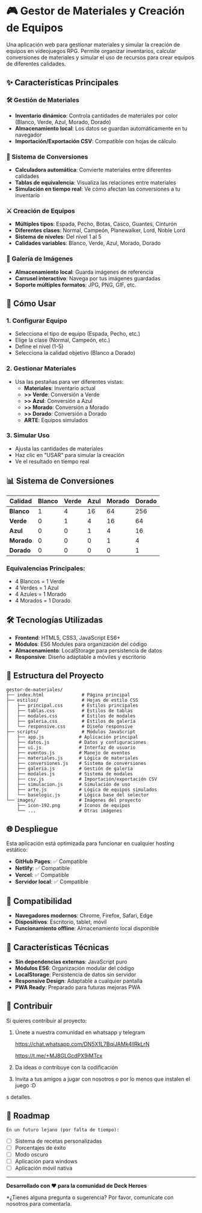 # 🎮 Gestor de Materiales y Creación de Equipos

Una aplicación web para gestionar materiales y simular la creación de equipos en videojuegos RPG. Permite organizar inventarios, calcular conversiones de materiales y simular el uso de recursos para crear equipos de diferentes calidades.

## ✨ Características Principales

### 🛠️ Gestión de Materiales
- **Inventario dinámico**: Controla cantidades de materiales por color (Blanco, Verde, Azul, Morado, Dorado)
- **Almacenamiento local**: Los datos se guardan automáticamente en tu navegador
- **Importación/Exportación CSV**: Compatible con hojas de cálculo

### 🔄 Sistema de Conversiones
- **Calculadora automática**: Convierte materiales entre diferentes calidades
- **Tablas de equivalencia**: Visualiza las relaciones entre materiales
- **Simulación en tiempo real**: Ve cómo afectan las conversiones a tu inventario

### ⚔️ Creación de Equipos
- **Múltiples tipos**: Espada, Pecho, Botas, Casco, Guantes, Cinturón
- **Diferentes clases**: Normal, Campeón, Planewalker, Lord, Noble Lord
- **Sistema de niveles**: Del nivel 1 al 5
- **Calidades variables**: Blanco, Verde, Azul, Morado, Dorado

### 🎨 Galería de Imágenes
- **Almacenamiento local**: Guarda imágenes de referencia
- **Carrusel interactivo**: Navega por tus imágenes guardadas
- **Soporte múltiples formatos**: JPG, PNG, GIF, etc.

## 🚀 Cómo Usar

### 1. Configurar Equipo
- Selecciona el tipo de equipo (Espada, Pecho, etc.)
- Elige la clase (Normal, Campeón, etc.)
- Define el nivel (1-5)
- Selecciona la calidad objetivo (Blanco a Dorado)

### 2. Gestionar Materiales
- Usa las pestañas para ver diferentes vistas:
  - **Materiales**: Inventario actual
  - **>> Verde**: Conversión a Verde
  - **>> Azul**: Conversión a Azul
  - **>> Morado**: Conversión a Morado
  - **>> Dorado**: Conversión a Dorado
  - **ARTE**: Equipos simulados

### 3. Simular Uso
- Ajusta las cantidades de materiales
- Haz clic en "USAR" para simular la creación
- Ve el resultado en tiempo real

## 📊 Sistema de Conversiones

| Calidad | Blanco | Verde | Azul | Morado | Dorado |
|---------|--------|-------|------|--------|--------|
| **Blanco** | 1 | 4 | 16 | 64 | 256 |
| **Verde** | 0 | 1 | 4 | 16 | 64 |
| **Azul** | 0 | 0 | 1 | 4 | 16 |
| **Morado** | 0 | 0 | 0 | 1 | 4 |
| **Dorado** | 0 | 0 | 0 | 0 | 1 |

### Equivalencias Principales:
- 4 Blancos = 1 Verde
- 4 Verdes = 1 Azul
- 4 Azules = 1 Morado
- 4 Morados = 1 Dorado

## 🛠️ Tecnologías Utilizadas

- **Frontend**: HTML5, CSS3, JavaScript ES6+
- **Módulos**: ES6 Modules para organización del código
- **Almacenamiento**: LocalStorage para persistencia de datos
- **Responsive**: Diseño adaptable a móviles y escritorio

## 📁 Estructura del Proyecto

```
gestor-de-materiales/
├── index.html              # Página principal
├── estilos/                # Hojas de estilo CSS
│   ├── principal.css       # Estilos principales
│   ├── tablas.css          # Estilos de tablas
│   ├── modales.css         # Estilos de modales
│   ├── galeria.css         # Estilos de galería
│   └── responsive.css      # Diseño responsive
├── scripts/                # Módulos JavaScript
│   ├── app.js             # Aplicación principal
│   ├── datos.js           # Datos y configuraciones
│   ├── ui.js              # Interfaz de usuario
│   ├── eventos.js         # Manejo de eventos
│   ├── materiales.js      # Lógica de materiales
│   ├── conversiones.js    # Sistema de conversiones
│   ├── galeria.js         # Gestión de galería
│   ├── modales.js         # Sistema de modales
│   ├── csv.js             # Importación/exportación CSV
│   ├── simulacion.js      # Simulación de uso
│   ├── arte.js            # Lógica de equipos simulados
│   └── baselogic.js       # Lógica base del selector
└── images/                # Imágenes del proyecto
    ├── icon-192.png       # Iconos de equipos
    └── ...                # Otras imágenes
```

## 🌐 Despliegue

Esta aplicación está optimizada para funcionar en cualquier hosting estático:

- **GitHub Pages**: ✅ Compatible
- **Netlify**: ✅ Compatible  
- **Vercel**: ✅ Compatible
- **Servidor local**: ✅ Compatible


## 📱 Compatibilidad

- **Navegadores modernos**: Chrome, Firefox, Safari, Edge
- **Dispositivos**: Escritorio, tablet, móvil
- **Funcionamiento offline**: Almacenamiento local disponible

## 🔧 Características Técnicas

- **Sin dependencias externas**: JavaScript puro
- **Módulos ES6**: Organización modular del código
- **LocalStorage**: Persistencia de datos sin servidor
- **Responsive Design**: Adaptable a cualquier pantalla
- **PWA Ready**: Preparado para futuras mejoras PWA

## 🤝 Contribuir

Si quieres contribuir al proyecto:

1. Únete a nuestra comunidad en whatsapp y telegram

	https://chat.whatsapp.com/DN5X1L7BqiJAMk4llRkLrN
	
	https://t.me/+MJ8GLGcdPX9iMTcx
	
2. Da ideas o contribuye con la codificación

3. Invita a tus amigos a jugar con nosotros o por lo menos que instalen el juego :D

s detalles.

## 🎯 Roadmap

	En un futuro lejano (por falta de tiempo):

- [ ] Sistema de recetas personalizadas
- [ ] Porcentajes de éxito
- [ ] Modo oscuro
- [ ] Aplicación para windows
- [ ] Aplicación móvil nativa

---

**Desarrollado con ❤️ para la comunidad de Deck Heroes**

*¿Tienes alguna pregunta o sugerencia? Por favor, comunícate con nosotros para comentarla. 